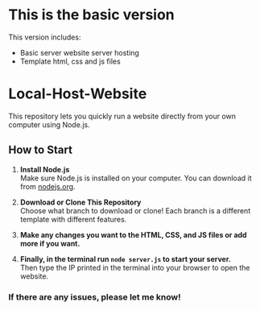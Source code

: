 # This is the basic version
This version includes:
- Basic server website server hosting
- Template html, css and js files

# Local-Host-Website

This repository lets you quickly run a website directly from your own computer using Node.js.

## How to Start

1. **Install Node.js**  
   Make sure Node.js is installed on your computer. You can download it from [nodejs.org](https://nodejs.org).

2. **Download or Clone This Repository**  
   Choose what branch to download or clone! Each branch is a different template with different features.

3. **Make any changes you want to the HTML, CSS, and JS files or add more if you want.**

4. **Finally, in the terminal run `node server.js` to start your server.**  
   Then type the IP printed in the terminal into your browser to open the website.

### If there are any issues, please let me know!
